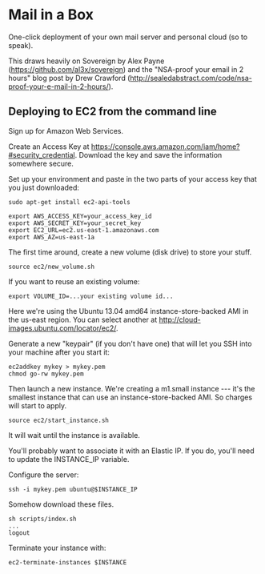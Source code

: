 Mail in a Box
=============

One-click deployment of your own mail server and personal cloud (so to speak).

This draws heavily on Sovereign by Alex Payne (https://github.com/al3x/sovereign) and the "NSA-proof your email in 2 hours" blog post by Drew Crawford (http://sealedabstract.com/code/nsa-proof-your-e-mail-in-2-hours/).

Deploying to EC2 from the command line
--------------------------------------

Sign up for Amazon Web Services.

Create an Access Key at https://console.aws.amazon.com/iam/home?#security_credential. Download the key and save the information somewhere secure.

Set up your environment and paste in the two parts of your access key that you just downloaded: 

	sudo apt-get install ec2-api-tools

	export AWS_ACCESS_KEY=your_access_key_id
	export AWS_SECRET_KEY=your_secret_key
	export EC2_URL=ec2.us-east-1.amazonaws.com
	export AWS_AZ=us-east-1a
	
The first time around, create a new volume (disk drive) to store your stuff.

	source ec2/new_volume.sh
	
If you want to reuse an existing volume:

	export VOLUME_ID=...your existing volume id...
	
Here we're using the Ubuntu 13.04 amd64 instance-store-backed AMI in the us-east region. You can select another at http://cloud-images.ubuntu.com/locator/ec2/.

Generate a new "keypair" (if you don't have one) that will let you SSH into your machine after you start it:

	ec2addkey mykey > mykey.pem
	chmod go-rw mykey.pem

Then launch a new instance. We're creating a m1.small instance --- it's the smallest instance that can use an instance-store-backed AMI. So charges will start to apply.

	source ec2/start_instance.sh

It will wait until the instance is available.

You'll probably want to associate it with an Elastic IP. If you do, you'll need to update the INSTANCE_IP variable.
	
Configure the server:

	ssh -i mykey.pem ubuntu@$INSTANCE_IP

Somehow download these files.

	sh scripts/index.sh
	...
	logout

Terminate your instance with:

	ec2-terminate-instances $INSTANCE


